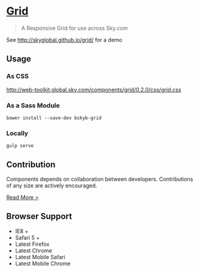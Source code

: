 [Grid](http://skyglobal.github.io/grid/) 
========================

> A Responsive Grid for use across Sky.com

See http://skyglobal.github.io/grid/ for a demo

## Usage

### As CSS

http://web-toolkit.global.sky.com/components/grid/0.2.0/css/grid.css

### As a Sass Module

`bower install --save-dev bskyb-grid`

### Locally

`gulp serve`

## Contribution

Components depends on collaboration between developers. Contributions of any size are actively encouraged.

[Read More >](CONTRIBUTING.md)

## Browser Support

 * IE8 +
 * Safari 5 +
 * Latest Firefox
 * Latest Chrome
 * Latest Mobile Safari
 * Latest Mobile Chrome
